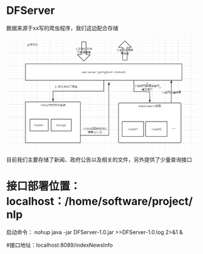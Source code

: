 # DFServer
数据来源于xx写的爬虫程序，我们这边配合存储



![Image text](https://raw.githubusercontent.com/BZH528/DFServer/dev/img/nlp.png)

目前我们主要存储了新闻、政府公告以及相关的文件，另外提供了少量查询接口

# 接口部署位置：localhost：/home/software/project/nlp
启动命令：
nohup java -jar DFServer-1.0.jar >>DFServer-1.0.log 2>&1 & 

#接口地址：localhost:8089/indexNewsInfo
